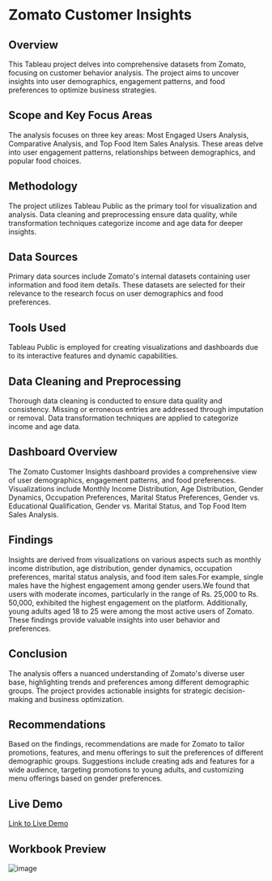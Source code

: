 # Zomato Customer Insights
## Overview
This Tableau project delves into comprehensive datasets from Zomato, focusing on customer behavior analysis. The project aims to uncover insights into user demographics, engagement patterns, and food preferences to optimize business strategies.
## Scope and Key Focus Areas
The analysis focuses on three key areas: Most Engaged Users Analysis, Comparative Analysis, and Top Food Item Sales Analysis. These areas delve into user engagement patterns, relationships between demographics, and popular food choices.
## Methodology
The project utilizes Tableau Public as the primary tool for visualization and analysis. Data cleaning and preprocessing ensure data quality, while transformation techniques categorize income and age data for deeper insights.
## Data Sources
Primary data sources include Zomato's internal datasets containing user information and food item details. These datasets are selected for their relevance to the research focus on user demographics and food preferences.
## Tools Used
Tableau Public is employed for creating visualizations and dashboards due to its interactive features and dynamic capabilities.
## Data Cleaning and Preprocessing
Thorough data cleaning is conducted to ensure data quality and consistency. Missing or erroneous entries are addressed through imputation or removal. Data transformation techniques are applied to categorize income and age data.
## Dashboard Overview
The Zomato Customer Insights dashboard provides a comprehensive view of user demographics, engagement patterns, and food preferences. Visualizations include Monthly Income Distribution, Age Distribution, Gender Dynamics, Occupation Preferences, Marital Status Preferences, Gender vs. Educational Qualification, Gender vs. Marital Status, and Top Food Item Sales Analysis.
## Findings
Insights are derived from visualizations on various aspects such as monthly income distribution, age distribution, gender dynamics, occupation preferences, marital status analysis, and food item sales.For example, single males have the highest engagement among gender users.We found that users with moderate incomes, particularly in the range of Rs. 25,000 to Rs. 50,000, exhibited the highest engagement on the platform. Additionally, young adults aged 18 to 25 were among the most active users of Zomato. These findings provide valuable insights into user behavior and preferences.
## Conclusion
The analysis offers a nuanced understanding of Zomato's diverse user base, highlighting trends and preferences among different demographic groups. The project provides actionable insights for strategic decision-making and business optimization.
## Recommendations
Based on the findings, recommendations are made for Zomato to tailor promotions, features, and menu offerings to suit the preferences of different demographic groups. Suggestions include creating ads and features for a wide audience, targeting promotions to young adults, and customizing menu offerings based on gender preferences.
## Live Demo
[Link to Live Demo](https://public.tableau.com/app/profile/priyangka.roy/viz/finalproject2_17021023196870/MonthlyIncome)
## Workbook Preview
![image](https://github.com/priyangkaroysingha/-Zomato-Customer-Insights/assets/133033148/0f664e2c-07b1-4f69-9734-a8c6eb377259)


